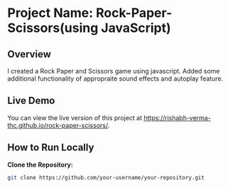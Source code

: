 # Project Name: Rock-Paper-Scissors(using JavaScript)

## Overview

I created a Rock Paper and Scissors game using javascript.
Added some additional functionality of appropraite sound effects and autoplay feature.

## Live Demo

You can view the live version of this project at https://rishabh-verma-thc.github.io/rock-paper-scissors/.

## How to Run Locally

**Clone the Repository:**

   ```sh
   git clone https://github.com/your-username/your-repository.git